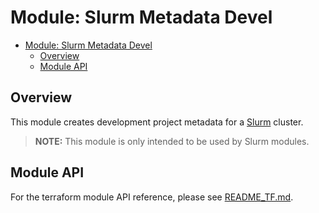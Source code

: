 # Module: Slurm Metadata Devel

<!-- mdformat-toc start --slug=github --no-anchors --maxlevel=6 --minlevel=1 -->

- [Module: Slurm Metadata Devel](#module-slurm-metadata-devel)
  - [Overview](#overview)
  - [Module API](#module-api)

<!-- mdformat-toc end -->

## Overview

This module creates development project metadata for a
[Slurm](../../../../docs/glossary.md#slurm) cluster.

> **NOTE:** This module is only intended to be used by Slurm modules.

## Module API

For the terraform module API reference, please see
[README_TF.md](./README_TF.md).
